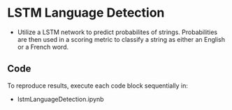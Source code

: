 # LSTM Language Detection
- Utilize a LSTM network to predict probabilites of strings. Probabilities are then used in a scoring metric to classify a string as either an English or a French word.

## Code
To reproduce results, execute each code block sequentially in:
- lstmLanguageDetection.ipynb
